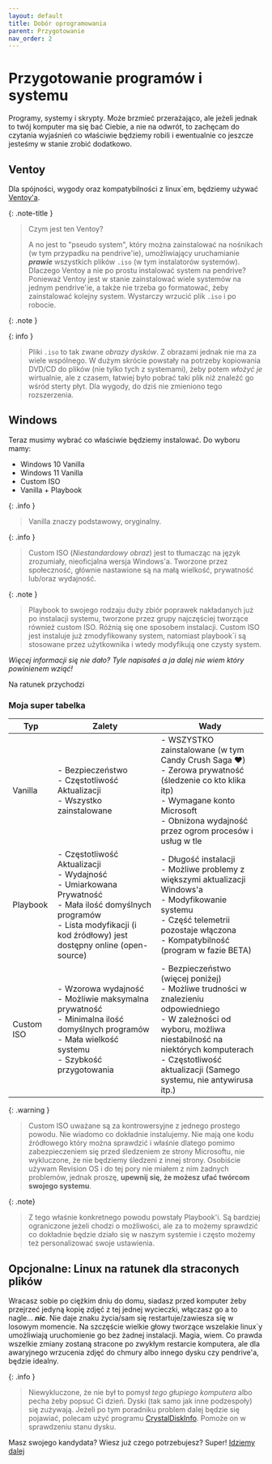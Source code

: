 ```yaml
---
layout: default
title: Dobór oprogramowania
parent: Przygotowanie
nav_order: 2
---
```


<!-- markdownlint-disable MD025 -->
# Przygotowanie programów i systemu

Programy, systemy i skrypty. Może brzmieć przerażająco, ale jeżeli jednak to twój komputer ma się bać Ciebie, a nie na odwrót, to zachęcam do czytania wyjaśnień co właściwie będziemy robili i ewentualnie co jeszcze jesteśmy w stanie zrobić dodatkowo.

## Ventoy

Dla spójności, wygody oraz kompatybilności z linux`em, będziemy używać [Ventoy'a](https://www.ventoy.net/en/index.html).

{: .note-title }
> Czym jest ten Ventoy?
>
> A no jest to "pseudo system", który można zainstalować na nośnikach (w tym przypadku na pendrive'ie), umożliwiający uruchamianie ***prawie*** wszystkich plików `.iso` (w tym instalatorów systemów). Dlaczego Ventoy a nie po prostu instalować system na pendrive? Ponieważ Ventoy jest w stanie zainstalować wiele systemów na jednym pendrive'ie, a także nie trzeba go formatować, żeby zainstalować kolejny system. Wystarczy wrzucić plik `.iso` i po robocie.

{: .note }

{: info }
> Pliki `.iso` to tak zwane *obrazy dysków*. Z obrazami jednak nie ma za wiele wspólnego. W dużym skrócie powstały na potrzeby kopiowania DVD/CD do plików (nie tylko tych z systemami), żeby potem *włożyć je* wirtualnie, ale z czasem, łatwiej było pobrać taki plik niż znaleźć go wśród sterty płyt. Dla wygody, do dziś nie zmieniono tego rozszerzenia.

## Windows

Teraz musimy wybrać co właściwie będziemy instalować. Do wyboru mamy:

- Windows 10 Vanilla
- Windows 11 Vanilla
- Custom ISO
- Vanilla + Playbook

{: .info }
> Vanilla znaczy podstawowy, oryginalny.

{: .info }
> Custom ISO (*Niestandardowy obraz*) jest to tłumacząc na język zrozumiały, nieoficjalna wersja Windows'a. Tworzone przez społeczność, głównie nastawione są na małą wielkość, prywatność lub/oraz wydajność.

{: .note }
> Playbook to swojego rodzaju duży zbiór poprawek nakładanych już po instalacji systemu, tworzone przez grupy najczęściej tworzące również custom ISO.
Różnią się one sposobem instalacji. Custom ISO jest instaluje już zmodyfikowany system, natomiast playbook`i są stosowane przez użytkownika i wtedy modyfikują one czysty system.

*Więcej informacji się nie dało? Tyle napisałeś a ja dalej nie wiem który powinienem wziąć!*  

Na ratunek przychodzi

### Moja **super** tabelka
<!-- markdownlint-disable MD033 -->

| Typ | Zalety | Wady |
|---|---|---|
| Vanilla | - Bezpieczeństwo<br>- Częstotliwość Aktualizacji<br>- Wszystko zainstalowane | - WSZYSTKO zainstalowane (w tym Candy Crush Saga ❤️)<br>- Zerowa prywatność (śledzenie co kto klika itp)<br>- Wymagane konto Microsoft<br>- Obniżona wydajność przez ogrom procesów i usług w tle |
| Playbook | - Częstotliwość Aktualizacji<br>- Wydajność<br>- Umiarkowana Prywatność<br>- Mała ilość domyślnych programów<br>- Lista modyfikacji (i kod źródłowy) jest dostępny online (open-source)  | - Długość instalacji<br>- Możliwe problemy z większymi aktualizacji Windows'a<br>- Modyfikowanie systemu<br>- Część telemetrii pozostaje włączona<br>- Kompatybilność (program w fazie BETA) |
| Custom ISO | - Wzorowa wydajność<br>- Możliwie maksymalna prywatność<br>- Minimalna ilość domyślnych programów<br>- Mała wielkość systemu<br>- Szybkość przygotowania | - Bezpieczeństwo (więcej poniżej)<br>- Możliwe trudności w znalezieniu odpowiedniego<br>- W zależności od wyboru, możliwa niestabilność na niektórych komputerach<br>- Częstotliwość aktualizacji (Samego systemu, nie antywirusa itp.) |

{: .warning }
> Custom ISO uważane są za kontrowersyjne z jednego prostego powodu. Nie wiadomo co dokładnie instalujemy. Nie mają one kodu źródłowego który można sprawdzić i właśnie dlatego pomimo zabezpieczeniem się przed śledzeniem ze strony Microsoftu, nie wykluczone, że nie będziemy śledzeni z innej strony. Osobiście używam Revision OS i do tej pory nie miałem z nim żadnych problemów, jednak proszę, **upewnij się, że możesz ufać twórcom swojego systemu**.

{: .note}
> Z tego właśnie konkretnego powodu powstały Playbook'i. Są bardziej ograniczone jeżeli chodzi o możliwości, ale za to możemy sprawdzić co dokładnie będzie działo się w naszym systemie i często możemy też personalizować swoje ustawienia.

## Opcjonalne: Linux na ratunek dla straconych plików

Wracasz sobie po ciężkim dniu do domu, siadasz przed komputer żeby przejrzeć jedyną kopię zdjęć z tej jednej wycieczki, włączasz go a to nagle... ***nic***. Nie daje znaku życia/sam się restartuje/zawiesza się w losowym momencie. Na szczęście wielkie głowy tworzące wszelakie linux`y umożliwiają uruchomienie go bez żadnej instalacji. Magia, wiem. Co prawda wszelkie zmiany zostaną stracone po zwykłym restarcie komputera, ale dla awaryjnego wrzucenia zdjęć do chmury albo innego dysku czy pendrive'a, będzie idealny.

{: .info }
> Niewykluczone, że nie był to pomysł *tego głupiego komputera* albo pecha żeby popsuć Ci dzień. Dyski (tak samo jak inne podzespoły) się zużywają. Jeżeli po tym poradniku problem dalej będzie się pojawiać, polecam użyć programu [CrystalDiskInfo](https://crystalmark.info/en/download/#CrystalDiskInfo). Pomoże on w sprawdzeniu stanu dysku.

Masz swojego kandydata? Wiesz już czego potrzebujesz? Super! [Idziemy dalej](ventoy)
